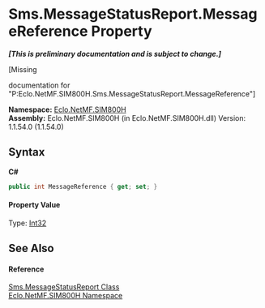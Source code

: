 # Sms.MessageStatusReport.MessageReference Property 
 _**\[This is preliminary documentation and is subject to change.\]**_

\[Missing <summary> documentation for "P:Eclo.NetMF.SIM800H.Sms.MessageStatusReport.MessageReference"\]

**Namespace:**&nbsp;<a href="N_Eclo_NetMF_SIM800H">Eclo.NetMF.SIM800H</a><br />**Assembly:**&nbsp;Eclo.NetMF.SIM800H (in Eclo.NetMF.SIM800H.dll) Version: 1.1.54.0 (1.1.54.0)

## Syntax

**C#**<br />
``` C#
public int MessageReference { get; set; }
```


#### Property Value
Type: <a href="http://msdn2.microsoft.com/en-us/library/td2s409d" target="_blank">Int32</a>

## See Also


#### Reference
<a href="T_Eclo_NetMF_SIM800H_Sms_MessageStatusReport">Sms.MessageStatusReport Class</a><br /><a href="N_Eclo_NetMF_SIM800H">Eclo.NetMF.SIM800H Namespace</a><br />
